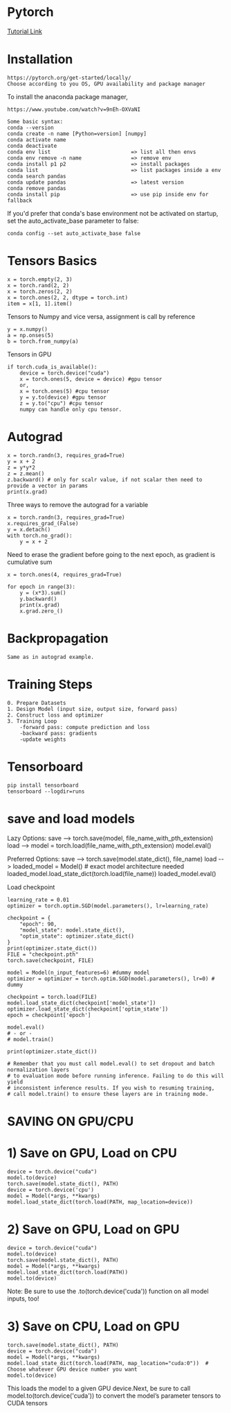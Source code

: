 # Pytorch
[Tutorial Link](https://www.youtube.com/playlist?list=PLqnslRFeH2UrcDBWF5mfPGpqQDSta6VK4&fbclid=IwAR0XT_ZKBQ3KEWOq0FsOVml-dlQLpBCXtYnI47WTuyYRv1Z-KtHoA4Gprwo)
# Installation
    https://pytorch.org/get-started/locally/
    Choose according to you OS, GPU availability and package manager

To install the anaconda package manager,

    https://www.youtube.com/watch?v=9nEh-OXVaNI

    Some basic syntax:
    conda --version
    conda create -n name [Python=version] [numpy]
    conda activate name
    conda deactivate                               
    conda env list                          => list all then envs
    conda env remove -n name                => remove env
    conda install p1 p2                     => install packages
    conda list                              => list packages inside a env
    conda search pandas
    conda update pandas                     => latest version
    conda remove pandas
    conda install pip                       => use pip inside env for fallback

If you'd prefer that conda's base environment not be activated on startup, 
   set the auto_activate_base parameter to false: 

    conda config --set auto_activate_base false

# Tensors Basics


    x = torch.empty(2, 3)
    x = torch.rand(2, 2)
    x = torch.zeros(2, 2)
    x = torch.ones(2, 2, dtype = torch.int)
    item = x[1, 1].item()

Tensors to Numpy and vice versa, assignment is call by reference

    y = x.numpy()
    a = np.onses(5)
    b = torch.from_numpy(a)

Tensors in GPU

    if torch.cuda_is_available():
        device = torch.device("cuda")
        x = torch.ones(5, device = device) #gpu tensor
        or,
        x = torch.ones(5) #cpu tensor
        y = y.to(device) #gpu tensor
        z = y.to("cpu") #cpu tensor
        numpy can handle only cpu tensor.

# Autograd

    x = torch.randn(3, requires_grad=True)
    y = x + 2
    z = y*y*2
    z = z.mean()
    z.backward() # only for scalr value, if not scalar then need to provide a vector in params
    print(x.grad)


Three ways to remove the autograd for a variable
    
    x = torch.randn(3, requires_grad=True)
    x.requires_grad_(False)
    y = x.detach()
    with torch.no_grad():
        y = x + 2

Need to erase the gradient before going to the next epoch, as gradient is cumulative sum

    x = torch.ones(4, requires_grad=True)

    for epoch in range(3):
        y = (x*3).sum()
        y.backward()
        print(x.grad)
        x.grad.zero_()

# Backpropagation

    Same as in autograd example.

# Training Steps

    0. Prepare Datasets
    1. Design Model (input size, output size, forward pass)
    2. Construct loss and optimizer
    3. Training Loop
        -forward pass: compute prediction and loss
        -backward pass: gradients
        -update weights

# Tensorboard

    pip install tensorboard
    tensorboard --logdir=runs

# save and load models
Lazy Options:
    save --> 
        torch.save(model, file_name_with_pth_extension)
    load --> 
        model = torch.load(file_name_with_pth_extension)
        model.eval()

Preferred Options:
    save -->
    torch.save(model.state_dict(), file_name)
    load -->
    loaded_model = Model() # exact model architecture needed
    loaded_model.load_state_dict(torch.load(file_name))
    loaded_model.eval()

Load checkpoint
    
    learning_rate = 0.01
    optimizer = torch.optim.SGD(model.parameters(), lr=learning_rate)

    checkpoint = {
        "epoch": 90,
        "model_state": model.state_dict(),
        "optim_state": optimizer.state_dict()
    }
    print(optimizer.state_dict())
    FILE = "checkpoint.pth"
    torch.save(checkpoint, FILE)

    model = Model(n_input_features=6) #dummy model
    optimizer = optimizer = torch.optim.SGD(model.parameters(), lr=0) # dummy

    checkpoint = torch.load(FILE)
    model.load_state_dict(checkpoint['model_state'])
    optimizer.load_state_dict(checkpoint['optim_state'])
    epoch = checkpoint['epoch']

    model.eval()
    # - or -
    # model.train()

    print(optimizer.state_dict())

    # Remember that you must call model.eval() to set dropout and batch normalization layers 
    # to evaluation mode before running inference. Failing to do this will yield 
    # inconsistent inference results. If you wish to resuming training, 
    # call model.train() to ensure these layers are in training mode.

# SAVING ON GPU/CPU 

# 1) Save on GPU, Load on CPU
    device = torch.device("cuda")
    model.to(device)
    torch.save(model.state_dict(), PATH)
    device = torch.device('cpu')
    model = Model(*args, **kwargs)
    model.load_state_dict(torch.load(PATH, map_location=device))
# 2) Save on GPU, Load on GPU
    device = torch.device("cuda")
    model.to(device)
    torch.save(model.state_dict(), PATH)
    model = Model(*args, **kwargs)
    model.load_state_dict(torch.load(PATH))
    model.to(device)
Note: Be sure to use the .to(torch.device('cuda')) function on all model inputs, too!
# 3) Save on CPU, Load on GPU
    torch.save(model.state_dict(), PATH)
    device = torch.device("cuda")
    model = Model(*args, **kwargs)
    model.load_state_dict(torch.load(PATH, map_location="cuda:0"))  # Choose whatever GPU device number you want
    model.to(device)
This loads the model to a given GPU device.Next, be sure to call model.to(torch.device('cuda')) to convert the model’s parameter tensors to CUDA tensors
